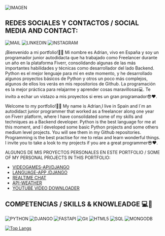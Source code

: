 ![IMAGEN](https://github.com/user-attachments/assets/c1c893a1-645d-4d06-a845-0fdbc04bc5ea)

## REDES SOCIALES Y CONTACTOS / SOCIAL MEDIA AND CONTACT:

![MAIL](https://img.shields.io/badge/Gmail-D14836?style=for-the-badge&logo=gmail&logoColor=white)
![LINKEDIN](https://img.shields.io/badge/LinkedIn-0077B5?style=for-the-badge&logo=linkedin&logoColor=white)
![INSTAGRAM](https://img.shields.io/badge/Instagram-E4405F?style=for-the-badge&logo=instagram&logoColor=white)


¡Bienvenido a mi portfolio!🙋‍♂️ Mi nombre es Adrian, vivo en España y soy un programador junior autodidacta que ha trabajado como Freelancer durante un año en la plataforma Fiverr, consolidando algunas de las más importantes habilidades y técnicas como desarrollador del lado Backend. Python es el mejor lenguaje para mí en este momento, y he desarrollado algunos proyectos básicos de Python  y otros un poco más complejos, algunos de ellos los verás en mis repositorios de Github. La programación es la mejor práctica para relajarme y aprender cosas maravillosas💻. Te invito a echar un vistazo a mis proyectos si eres un gran programador😎❤.

Welcome to my portfolio!🙋‍♂️ My name is Adrian,I live in Spain and I´m an autodidact junior programmer that worked as a freelancer along one year on Fiverr platform, where I have consolidated some of my skills and techniques as a Backend developer.
Python is the best language for me at this moment, and I developed some basic Python projects and some others medium level projects. You will see them in my Github repositories.
Programming is the best practise for me to relax and learn wonderful things. I invite you to take a look to my projects if you are a great programmer😎❤.



ALGUNOS DE MIS PROYECTOS PERSONALES EN ESTE PORTFOLIO / SOME OF MY PERSONAL PROJECTS IN THIS PORTFOLIO:

 * [VIDEOGAMES-API/DJANGO](https://github.com/ADRIDEV2024/ADRIDEV2024-VIDEOGAME-API-DJANGO.git)
 * [LANGUAGE-APP /DJANGO](https://github.com/ADRIDEV2024/LanguageApp.git)
 * [REALTIME CHAT](https://github.com/ADRIDEV2024/RealTimeChatApp-Python.git)
 * [API-WEATHER](https://github.com/ADRIDEV2024/APIWheater.git)
 * [YOUTUBE VIDEO DOWNLOADER](https://github.com/ADRIDEV2024/Youtube-Downloader.git)
         
## COMPETENCIAS / SKILLS & KNOWLEADGE 💻🧠

![PYTHON](https://img.shields.io/badge/Python-FFD43B?style=for-the-badge&logo=python&logoColor=yellow) 
![DJANGO](https://img.shields.io/badge/Django-092E20?style=for-the-badge&logo=django&logoColor=green)
![FASTAPI](https://img.shields.io/badge/fastapi-109989?style=for-the-badge&logo=FASTAPI&logoColor=white)
![Git](https://img.shields.io/badge/git-%23F05033.svg?style=for-the-badge&logo=git&logoColor=white)
![HTML5](https://img.shields.io/badge/HTML5-E34F26?style=for-the-badge&logo=html5&logoColor=white)
![SQL](https://img.shields.io/badge/MySQL-005C84?style=for-the-badge&logo=mysql&logoColor=black)
![MONGODB](https://img.shields.io/badge/MongoDB-109989?style=for-the-badge&logo=MONGODB&logoColor=green)




[![Top Langs](https://github-readme-stats.vercel.app/api/top-langs/?username=ADRIDEV2024&layout=donut)](https://github.com/anuraghazra/github-readme-stats)







 
